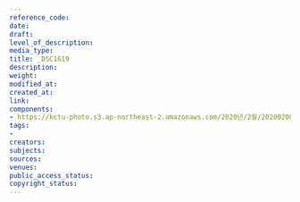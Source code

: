 ```yaml
---
reference_code: 
date: 
draft: 
level_of_description: 
media_type: 
title: _DSC1619
description: 
weight: 
modified_at: 
created_at: 
link: 
components:
- https://kctu-photo.s3.ap-northeast-2.amazonaws.com/2020년/2월/20200208_문중원열사+진상규명·책임자+처벌+및+한국마사회+적폐청산을+위한+전국노동자대회/_DSC1619.jpg
tags:
- 
creators: 
subjects: 
sources: 
venues: 
public_access_status: 
copyright_status: 
---
```


